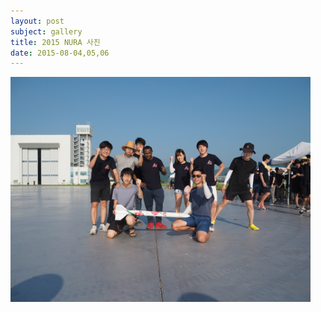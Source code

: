 ```yaml
---
layout: post
subject: gallery
title: 2015 NURA 사진
date: 2015-08-04,05,06
---
```

<img src="/assets/acts/2015NURA1.jpg" width="480" height="360"/>
